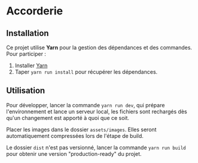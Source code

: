 # Accorderie

## Installation

Ce projet utilise **Yarn** pour la gestion des dépendances et des commandes. Pour participer :

1. Installer [Yarn](https://classic.yarnpkg.com/en/docs/install/)
2. Taper `yarn run install` pour récupérer les dépendances.

## Utilisation

Pour développer, lancer la commande `yarn run dev`, qui prépare l'environnement et lance un serveur local, 
les fichiers sont rechargés dès qu'un changement est apporté à quoi que ce soit.

Placer les images dans le dossier `assets/images`. Elles seront automatiquement compressées lors de l'étape de build.

Le dossier `dist` n'est pas versionné, lancer la commande `yarn run build` pour obtenir une version "production-ready" du projet.
